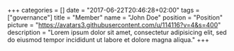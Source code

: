 +++
categories = []
date = "2017-06-22T20:46:28+02:00"
tags = ["governance"]
title = "Member"
name = "John Doe"
position = "Position"
picture = "https://avatars3.githubusercontent.com/u/114116?v=4&s=400"
description = "Lorem ipsum dolor sit amet, consectetur adipisicing elit, sed do eiusmod tempor incididunt ut labore et dolore magna aliqua."
+++
